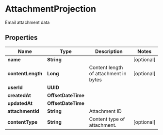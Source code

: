 

# AttachmentProjection

Email attachment data

## Properties

| Name | Type | Description | Notes |
|------------ | ------------- | ------------- | -------------|
|**name** | **String** |  |  [optional] |
|**contentLength** | **Long** | Content length of attachment in bytes |  [optional] |
|**userId** | **UUID** |  |  |
|**createdAt** | **OffsetDateTime** |  |  |
|**updatedAt** | **OffsetDateTime** |  |  |
|**attachmentId** | **String** | Attachment ID |  |
|**contentType** | **String** | Content type of attachment. |  [optional] |



